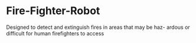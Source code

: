 # Fire-Fighter-Robot
Designed to detect and extinguish fires in areas that may be haz- ardous or difficult for human firefighters to access
